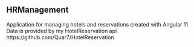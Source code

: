 <h2>HRManagement</h2>
Application for managing hotels and reservations created with Angular 11
<br>
Data is provided by my HotelReservation api https://github.com/Quar7/HotelReservation
